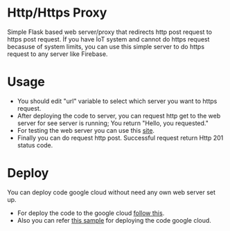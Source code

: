 # Http/Https Proxy
Simple Flask based web server/proxy that redirects http post request to https post request. İf you have İoT system and cannot do https request becasuse of system limits, you can use this simple server to do https request to any server like Firebase.
# Usage
* You should edit "url" variable to select which server you want to https request.
* After deploying the code to server, you can request http get to the web server for see server is running; You return "Hello, you requested." 
* For testing the web server you can use this [site](https://reqbin.com/).
* Finally you can do request http post. Successful request return Http 201 status code.
# Deploy
You can deploy code google cloud without need any own web server set up. 
* For deploy the code to the google cloud [follow this](https://cloud.google.com/run/docs/quickstarts).
* Also you can refer [this sample](https://github.com/GoogleCloudPlatform/python-docs-samples/tree/db182f77a0d29dd1ee6e20516d96db8b3b72684e/appengine/standard_python3/custom-server) for deploying the code google cloud.

